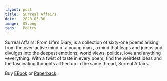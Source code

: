 ```yaml
---
layout: post
title:  Surreal Affairs
date:   2020-03-30
image:  05.png
tags:   Poetry
---
```

Surreal Affairs: From Life’s Diary, is a collection of sixty-one poems arising from the over-active mind of a young man , a mind that leaps and jumps and divulges into the deepest emotions, world views, politics, love and anything –everything. With a twist of taste in every poem, find the weirdest ideas and the fascinating thoughts all tied up in the same thread, Surreal Affairs. 

Buy [EBook](https://www.amazon.in/Surreal-Affairs-Lifes-Srijit-Mondal/dp/1648691374/ref=sr_1_1?keywords=surreal+affairs&qid=1585577901&s=books&sr=1-1) or [Paperback](https://www.amazon.in/Surreal-Affairs-Lifes-Srijit-Mondal-ebook/dp/B08341SJHC/ref=sr_1_1?keywords=surreal+affairs&qid=1585577923&s=books&sr=1-1).


